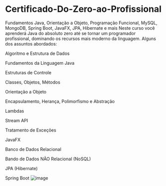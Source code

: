 # Certificado-Do-Zero-ao-Profissional
Fundamentos Java, Orientação a Objeto, Programação Funcional, MySQL, MongoDB, Spring Boot, JavaFX, JPA, Hibernate e mais
Neste curso você aprenderá Java do absoluto zero até se tornar um programador profissional, dominando os recursos mais moderno da linguagem. Alguns dos assuntos abordados:

Algoritmo e Estrutura de Dados

Fundamentos da Linguagem Java

Estruturas de Controle

Classes, Objetos, Métodos

Orientação a Objeto

Encapsulamento, Herança, Polimorfismo e Abstração

Lambdas

Stream API

Tratamento de Exceções

JavaFX

Banco de Dados Relacional

Bando de Dados NÃO Relacional (NoSQL)

JPA (Hibernate)

Spring Boot
![image](https://user-images.githubusercontent.com/79329614/150137664-688d0650-e323-46c2-aca0-6e9efaba281f.png)
